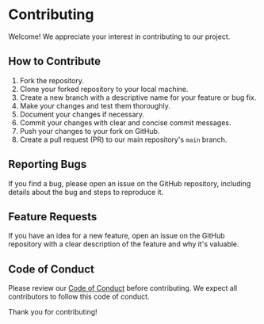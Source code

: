 # Contributing 

Welcome! We appreciate your interest in contributing to our project.

## How to Contribute
1. Fork the repository.
2. Clone your forked repository to your local machine.
3. Create a new branch with a descriptive name for your feature or bug fix.
4. Make your changes and test them thoroughly.
5. Document your changes if necessary.
6. Commit your changes with clear and concise commit messages.
7. Push your changes to your fork on GitHub.
8. Create a pull request (PR) to our main repository's `main` branch.

## Reporting Bugs
If you find a bug, please open an issue on the GitHub repository, including details about the bug and steps to reproduce it.

## Feature Requests
If you have an idea for a new feature, open an issue on the GitHub repository with a clear description of the feature and why it's valuable.

## Code of Conduct
Please review our [Code of Conduct](CODE_OF_CONDUCT.md) before contributing. We expect all contributors to follow this code of conduct.

Thank you for contributing!

